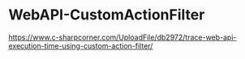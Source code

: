 # WebAPI-CustomActionFilter

https://www.c-sharpcorner.com/UploadFile/db2972/trace-web-api-execution-time-using-custom-action-filter/
